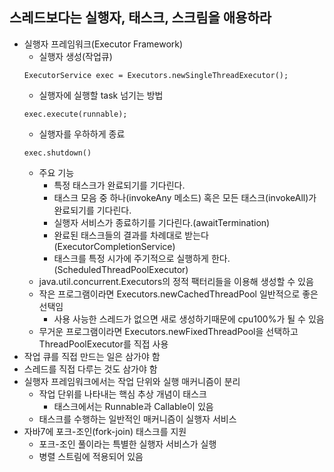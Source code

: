 ## 스레드보다는 실행자, 태스크, 스크림을 애용하라
* 실행자 프레임워크(Executor Framework)
  - 실행자 생성(작업큐)
  ```
  ExecutorService exec = Executors.newSingleThreadExecutor();
  ```
  - 실행자에 실행할 task 넘기는 방법
  ```
  exec.execute(runnable);
  ```
  - 실행자를 우하하게 종료
  ```
  exec.shutdown()
  ```
  - 주요 기능
    - 특정 태스크가 완료되기를 기다린다.
    - 태스크 모음 중 하나(invokeAny 메소드) 혹은 모든 태스크(invokeAll)가 완료되기를 기다린다.
    - 실행자 서비스가 종료하기를 기다린다.(awaitTermination)
    - 완료된 태스크들의 결과를 차례대로 받는다(ExecutorCompletionService)
    - 태스크를 특정 시가에 주기적으로 실행하게 한다.(ScheduledThreadPoolExecutor)
  - java.util.concurrent.Executors의 정적 팩터리들을 이용해 생성할 수 있음
  - 작은 프로그램이라면 Executors.newCachedThreadPool 일반적으로 좋은 선택임
    - 사용 사능한 스레드가 없으면 새로 생성하기때문에 cpu100%가 될 수 있음
  - 무거운 프로그램이라면 Executors.newFixedThreadPool을 선택하고 ThreadPoolExecutor를 직접 사용
* 작업 큐를 직접 만드는 일은 삼가야 함
* 스레드를 직접 다루는 것도 삼가야 함
* 실행자 프레임워크에서는 작업 단위와 실행 매커니즘이 분리
  - 작업 단위를 나타내는 핵심 추상 개념이 태스크
    - 태스크에서는 Runnable과 Callable이 있음
  - 태스크를 수행하는 일반적인 매커니즘이 실행자 서비스
* 자바7에 포크-조인(fork-join) 태스크를 지원
  - 포크-조인 풀이라는 특별한 실행자 서비스가 실행
  - 병렬 스트림에 적용되어 있음
    